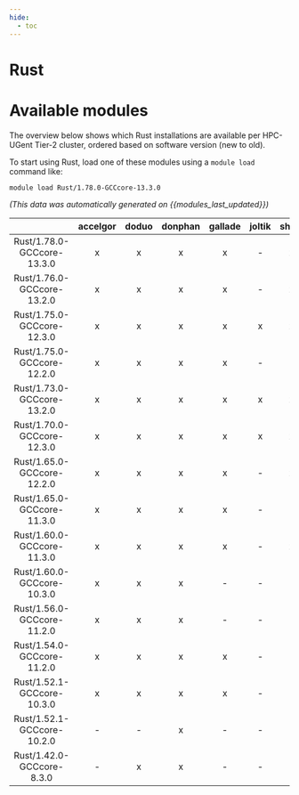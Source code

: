 ```yaml
---
hide:
  - toc
---
```


Rust
====

# Available modules


The overview below shows which Rust installations are available per HPC-UGent Tier-2 cluster, ordered based on software version (new to old).

To start using Rust, load one of these modules using a `module load` command like:

```shell
module load Rust/1.78.0-GCCcore-13.3.0
```

*(This data was automatically generated on {{modules_last_updated}})*  

| |accelgor|doduo|donphan|gallade|joltik|shinx|skitty|
| :---: | :---: | :---: | :---: | :---: | :---: | :---: | :---: |
|Rust/1.78.0-GCCcore-13.3.0|x|x|x|x|-|x|x|
|Rust/1.76.0-GCCcore-13.2.0|x|x|x|x|-|x|x|
|Rust/1.75.0-GCCcore-12.3.0|x|x|x|x|x|x|x|
|Rust/1.75.0-GCCcore-12.2.0|x|x|x|x|-|-|-|
|Rust/1.73.0-GCCcore-13.2.0|x|x|x|x|x|x|x|
|Rust/1.70.0-GCCcore-12.3.0|x|x|x|x|x|x|x|
|Rust/1.65.0-GCCcore-12.2.0|x|x|x|x|-|x|-|
|Rust/1.65.0-GCCcore-11.3.0|x|x|x|x|-|-|-|
|Rust/1.60.0-GCCcore-11.3.0|x|x|x|x|-|x|-|
|Rust/1.60.0-GCCcore-10.3.0|x|x|x|-|-|-|-|
|Rust/1.56.0-GCCcore-11.2.0|x|x|x|-|-|-|-|
|Rust/1.54.0-GCCcore-11.2.0|x|x|x|x|-|-|-|
|Rust/1.52.1-GCCcore-10.3.0|x|x|x|x|-|-|-|
|Rust/1.52.1-GCCcore-10.2.0|-|-|x|-|-|-|-|
|Rust/1.42.0-GCCcore-8.3.0|-|x|x|-|-|-|-|
